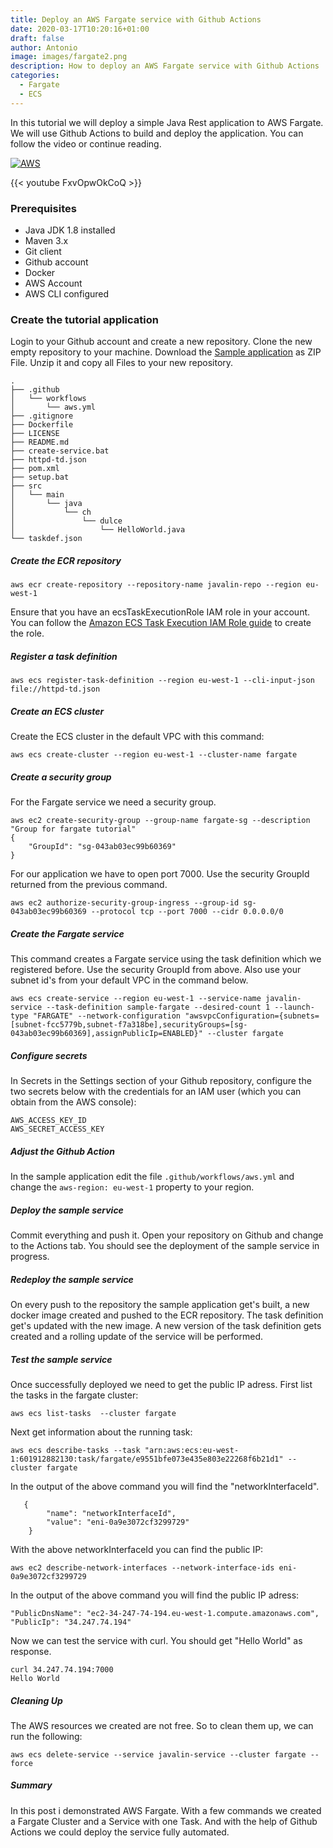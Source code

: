```yaml
---
title: Deploy an AWS Fargate service with Github Actions
date: 2020-03-17T10:20:16+01:00
draft: false
author: Antonio
image: images/fargate2.png
description: How to deploy an AWS Fargate service with Github Actions
categories: 
  - Fargate
  - ECS
---
```


In this tutorial we will deploy a simple Java Rest application to AWS Fargate. We will use Github Actions to build and deploy the application. You can follow the video or continue reading.

[![AWS](https://static.shareasale.com/image/43514/468X6010.jpg)](https://shareasale.com/r.cfm?b=1373702&amp;u=2310472&amp;m=43514&amp;urllink=&amp;afftrack=)

{{< youtube FxvOpwOkCoQ >}}

### Prerequisites
* Java JDK 1.8 installed
* Maven 3.x
* Git client
* Github account
* Docker
* AWS Account
* AWS CLI configured

### Create the tutorial application
Login to your Github account and create a new repository. Clone the new empty repository to your machine. Download the [Sample application](https://github.com/rmortale/javalin-rest/tree/tutorial) as ZIP File. Unzip it and copy all Files to your new repository.

    .
    ├── .github
    │   └── workflows
    │       └── aws.yml
    ├── .gitignore
    ├── Dockerfile
    ├── LICENSE
    ├── README.md
    ├── create-service.bat
    ├── httpd-td.json
    ├── pom.xml
    ├── setup.bat
    ├── src
    │   └── main
    │       └── java
    │           └── ch
    │               └── dulce
    │                   └── HelloWorld.java
    └── taskdef.json
    
##### Create the ECR repository
    aws ecr create-repository --repository-name javalin-repo --region eu-west-1

Ensure that you have an ecsTaskExecutionRole IAM role in your account. You can follow the [Amazon ECS Task Execution IAM Role guide](https://docs.aws.amazon.com/AmazonECS/latest/developerguide/task_execution_IAM_role.html) to create the role.

##### Register a task definition
    aws ecs register-task-definition --region eu-west-1 --cli-input-json file://httpd-td.json

##### Create an ECS cluster
Create the ECS cluster in the default VPC with this command:

    aws ecs create-cluster --region eu-west-1 --cluster-name fargate

##### Create a security group
For the Fargate service we need a security group.

    aws ec2 create-security-group --group-name fargate-sg --description "Group for fargate tutorial"
    {
        "GroupId": "sg-043ab03ec99b60369"
    }

For our application we have to open port 7000. Use the security GroupId returned from the previous command.

    aws ec2 authorize-security-group-ingress --group-id sg-043ab03ec99b60369 --protocol tcp --port 7000 --cidr 0.0.0.0/0

##### Create the Fargate service
This command creates a Fargate service using the task definition which we registered before. Use the security GroupId from above. Also use your subnet id's from your default VPC in the command below.
 
    aws ecs create-service --region eu-west-1 --service-name javalin-service --task-definition sample-fargate --desired-count 1 --launch-type "FARGATE" --network-configuration "awsvpcConfiguration={subnets=[subnet-fcc5779b,subnet-f7a318be],securityGroups=[sg-043ab03ec99b60369],assignPublicIp=ENABLED}" --cluster fargate

##### Configure secrets
In Secrets in the Settings section of your Github repository, configure the two secrets below with the credentials for an IAM user (which you can obtain from the AWS console):

    AWS_ACCESS_KEY_ID
    AWS_SECRET_ACCESS_KEY

##### Adjust the Github Action
In the sample application edit the file `.github/workflows/aws.yml` and change the `aws-region: eu-west-1` property to your region.

##### Deploy the sample service
Commit everything and push it. Open your repository on Github and change to the Actions tab. You should see the deployment of the sample service in progress.

##### Redeploy the sample service
On every push to the repository the sample application get's built, a new docker image created and pushed to the ECR repository. The task definition get's updated with the new image. A new version of the task definition gets created and a rolling update of the service will be performed.

##### Test the sample service
Once successfully deployed we need to get the public IP adress. First list the tasks in the fargate cluster:

    aws ecs list-tasks  --cluster fargate

Next get information about the running task:

    aws ecs describe-tasks --task "arn:aws:ecs:eu-west-1:601912882130:task/fargate/e9551bfe073e435e803e22268f6b21d1" --cluster fargate

In the output of the above command you will find the "networkInterfaceId".

       {
            "name": "networkInterfaceId",
            "value": "eni-0a9e3072cf3299729"
        }

With the above networkInterfaceId you can find the public IP:

    aws ec2 describe-network-interfaces --network-interface-ids eni-0a9e3072cf3299729

In the output of the above command you will find the public IP adress:

    "PublicDnsName": "ec2-34-247-74-194.eu-west-1.compute.amazonaws.com",
    "PublicIp": "34.247.74.194"

Now we can test the service with curl. You should get "Hello World" as response.

    curl 34.247.74.194:7000
    Hello World

##### Cleaning Up
The AWS resources we created are not free. So to clean them up, we can run the following:

    aws ecs delete-service --service javalin-service --cluster fargate --force

##### Summary
In this post i demonstrated AWS Fargate. With a few commands we created a Fargate Cluster and a Service with one Task. And with the help of Github Actions we could deploy the service fully automated.


